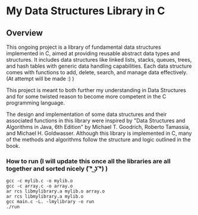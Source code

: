# My Data Structures Library in C

## Overview

This ongoing project is a library of fundamental data structures implemented in C, aimed at providing reusable abstract data types and structures. It includes data structures like linked lists, stacks, queues, trees, and hash tables with generic data handling capabilities. Each data structure comes with functions to add, delete, search, and manage data effectively. (At attempt will be made :) ) 

This project is meant to both further my understanding in Data Structures and for some twisted reason to become more competent in the C programming language.

The design and implementation of some data structures and their associated functions in this library were inspired by "Data Structures and Algorithms in Java, 6th Edition" by Michael T. Goodrich, Roberto Tamassia, and Michael H. Goldwasser. Although this library is implemented in C, many of the methods and algorithms follow the structure and logic outlined in the book.


### How to run (I will update this once all the libraries are all together and sorted nicely ( ͡° ͜ʖ ͡°) ) 
```
gcc -c mylib.c -o mylib.o
gcc -c array.c -o array.o
ar rcs libmylibrary.a mylib.o array.o
ar rcs libmylibrary.a mylib.o
gcc main.c -L. -lmylibrary -o run
./run
```